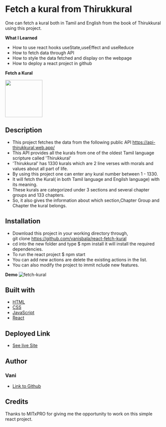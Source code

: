 # Fetch a kural from Thirukkural
  One can fetch a kural both in Tamil and English from the book of Thirukkural using this project.

**What I Learned**
- How to use react hooks useState,useEffect and useReduce
- How to fetch data through API 
- How to style the data fetched and display on the webpage
- How to deploy a react project in github

**Fetch a Kural**

<img src="./src/Thirukkural.png" width="120" height="120">

## Description
- This project fetches the data from the following public API https://api-thirukkural.web.app/
- This API provides all the kurals from one of the oldest Tamil language scripture called 'Thirukkural'
- 'Thirukkural' has 1330 kurals which are 2 line verses with morals and values about all part of life.
- By using this project one can enter any kural number between 1 - 1330.
- It will fetch the Kural( in both Tamil language and Engilsh language) with its meaning.
- These kurals are categorized under 3 sections and several chapter groups and 133 chapters.
- So, it also gives the information about which section,Chapter Group and Chapter the kural belongs.

## Installation
- Download this project in your working directory through, \
git clone https://github.com/vanisbala/react-fetch-kural
- cd into the new folder and type
$ npm install
it will install the required dependencies.
- To run the react project
$ npm start
- You can add new actions are delete the existing actions in the list.
- You can also modify the project to immit nclude new features.

**Demo**
![fetch-kural](./src/media/kural.gif)

## Built with
- [HTML](https://developer.mozilla.org/en-US/docs/Web/HTML)
- [CSS](https://developer.mozilla.org/en-US/docs/Web/CSS)
- [JavaScript](https://developer.mozilla.org/en-US/docs/Web/Javascript)
- [React](https://reactjs.org/)

## Deployed Link
- [See live Site](https://vanisbala.github.io/react-fetch-kural/)


## Author
### Vani 
- [Link to Github](https://github.com/vanisbala)

## Credits
Thanks to MITxPRO for giving me the opportunity to work on this simple react project.



